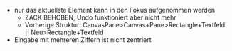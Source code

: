 - nur das aktuellste Element kann in den Fokus aufgenommen werden
	- ZACK BEHOBEN, Undo funktioniert aber nicht mehr 
	- Vorherige Struktur: CanvasPane>Canvas+Pane>Rectangle+Textfeld || Neu>Rectangle+Textfeld
- Eingabe mit mehreren Ziffern ist nicht zentriert